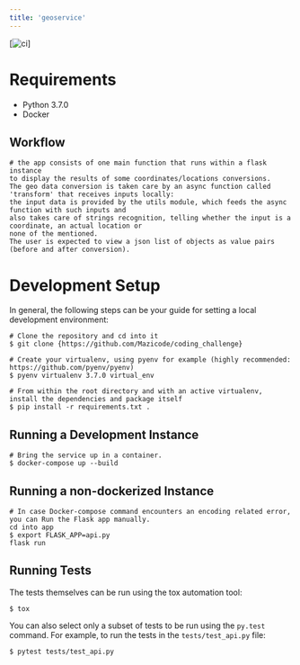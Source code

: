 ```yaml
---
title: 'geoservice'
---
```


[![ci](https://github.com/Mazicode/coding_challenge)]

Requirements
============

-   Python 3.7.0
-   Docker

Workflow
-------------
``` {.sourceCode .bash}
# the app consists of one main function that runs within a flask instance 
to display the results of some coordinates/locations conversions.
The geo data conversion is taken care by an async function called 'transform' that receives inputs locally:
the input data is provided by the utils module, which feeds the async function with such inputs and
also takes care of strings recognition, telling whether the input is a coordinate, an actual location or 
none of the mentioned.
The user is expected to view a json list of objects as value pairs (before and after conversion).
```

Development Setup
=================

In general, the following steps can be your guide for setting a local
development environment:

``` {.sourceCode .bash}
# Clone the repository and cd into it
$ git clone {https://github.com/Mazicode/coding_challenge}

# Create your virtualenv, using pyenv for example (highly recommended: https://github.com/pyenv/pyenv)
$ pyenv virtualenv 3.7.0 virtual_env

# From within the root directory and with an active virtualenv, install the dependencies and package itself
$ pip install -r requirements.txt .
```

Running a Development Instance
------------------------------

``` {.sourceCode .bash}
# Bring the service up in a container.
$ docker-compose up --build
```

Running a non-dockerized Instance
------------------------------

``` {.sourceCode .bash}
# In case Docker-compose command encounters an encoding related error, you can Run the Flask app manually.
cd into app
$ export FLASK_APP=api.py
flask run
```

Running Tests
-------------

The tests themselves can be run using the tox automation tool:

``` {.sourceCode .bash}
$ tox
```

You can also select only a subset of tests to be run using the `py.test`
command. For example, to run the tests in the `tests/test_api.py`
file:

``` {.sourceCode .bash}
$ pytest tests/test_api.py
```

